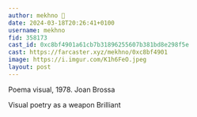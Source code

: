 ```yaml
---
author: mekhno 🎩
date: 2024-03-18T20:26:41+0100
username: mekhno
fid: 358173
cast_id: 0xc8bf4901a61cb7b31896255607b381bd8e298f5e
cast: https://farcaster.xyz/mekhno/0xc8bf4901
image: https://i.imgur.com/K1h6FeO.jpeg
layout: post
---
```


Poema visual, 1978. Joan Brossa

Visual poetry as a weapon
Brilliant

<img src='https://i.imgur.com/K1h6FeO.jpeg' alt='' referrerpolicy='no-referrer'/>
